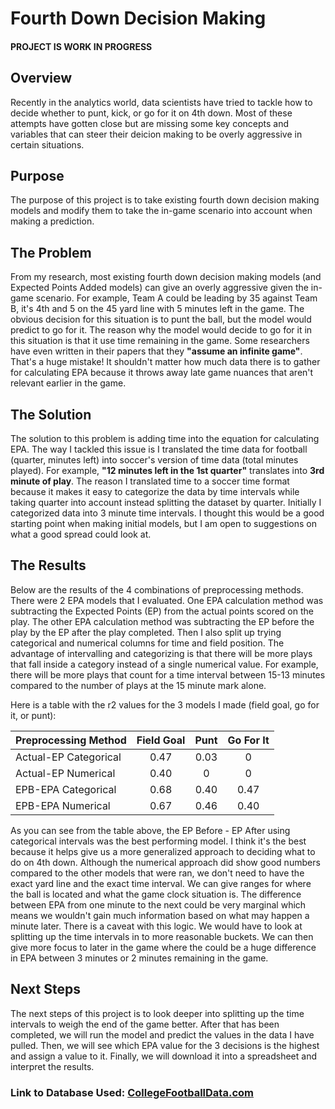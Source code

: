 # Fourth Down Decision Making

#### **PROJECT IS WORK IN PROGRESS**

## Overview
Recently in the analytics world, data scientists have tried to tackle how to decide whether to punt, kick, or go for it on 4th down. Most of these attempts have gotten close but are missing some key concepts and variables that can steer their deicion making to be overly aggressive in certain situations.

## Purpose
The purpose of this project is to take existing fourth down decision making models and modify them to take the in-game scenario into account when making a prediction.

## The Problem
From my research, most existing fourth down decision making models (and Expected Points Added models) can give an overly aggressive given the in-game scenario. For example, Team A could be leading by 35 against Team B, it's 4th and 5 on the 45 yard line with 5 minutes left in the game. The obvious decision for this situation is to punt the ball, but the model would predict to go for it. The reason why the model would decide to go for it in this situation is that it use time remaining in the game. Some researchers have even written in their papers that they **"assume an infinite game"**. That's a huge mistake! It shouldn't matter how much data there is to gather for calculating EPA because it throws away late game nuances that aren't relevant earlier in the game.

## The Solution
The solution to this problem is adding time into the equation for calculating EPA. The way I tackled this issue is I translated the time data for football (quarter, minutes left) into soccer's version of time data (total minutes played). For example, **"12 minutes left in the 1st quarter"** translates into **3rd minute of play**. The reason I translated time to a soccer time format because it makes it easy to categorize the data by time intervals while taking quarter into account instead splitting the dataset by quarter. Initially I categorized data into 3 minute time intervals. I thought this would be a good starting point when making initial models, but I am open to suggestions on what a good spread could look at.


## The Results
Below are the results of the 4 combinations of preprocessing methods. There were 2 EPA models that I evaluated. One EPA calculation method was subtracting the Expected Points (EP) from the actual points scored on the play. The other EPA calculation method was subtracting the EP before the play by the EP after the play completed. Then I also split up trying categorical and numerical columns for time and field position. The advantage of intervalling and categorizing is that there will be more plays that fall inside a category instead of a single numerical value. For example, there will be more plays that count for a time interval between 15-13 minutes compared to the number of plays at the 15 minute mark alone.

Here is a table with the r2 values for the 3 models I made (field goal, go for it, or punt):

| Preprocessing Method | Field Goal | Punt | Go For It  |
| -------------------- |   :---:    | :---: |   :---:   |
| Actual-EP Categorical |   0.47    | 0.03  |     0     |
| Actual-EP Numerical  |   0.40     |  0    |     0     |
| EPB-EPA Categorical  |    0.68    | 0.40  |    0.47   |
| EPB-EPA Numerical    |    0.67    | 0.46  |    0.40   |

As you can see from the table above, the EP Before - EP After using categorical intervals was the best performing model. I think it's the best because it helps give us a more generalized approach to deciding what to do on 4th down. Although the numerical approach did show good numbers compared to the other models that were ran, we don't need to have the exact yard line and the exact time interval. We can give ranges for where the ball is located and what the game clock situation is. The difference between EPA from one minute to the next could be very marginal which means we wouldn't gain much information based on what may happen a minute later. There is a caveat with this logic. We would have to look at splitting up the time intervals in to more reasonable buckets. We can then give more focus to later in the game where the could be a huge difference in EPA between 3 minutes or 2 minutes remaining in the game.

## Next Steps
The next steps of this project is to look deeper into splitting up the time intervals to weigh the end of the game better. After that has been completed, we will run the model and predict the values in the data I have pulled. Then, we will see which EPA value for the 3 decisions is the highest and assign a value to it. Finally, we will download it into a spreadsheet and interpret the results.

### Link to Database Used: [CollegeFootballData.com](https://collegefootballdata.com/exporter)